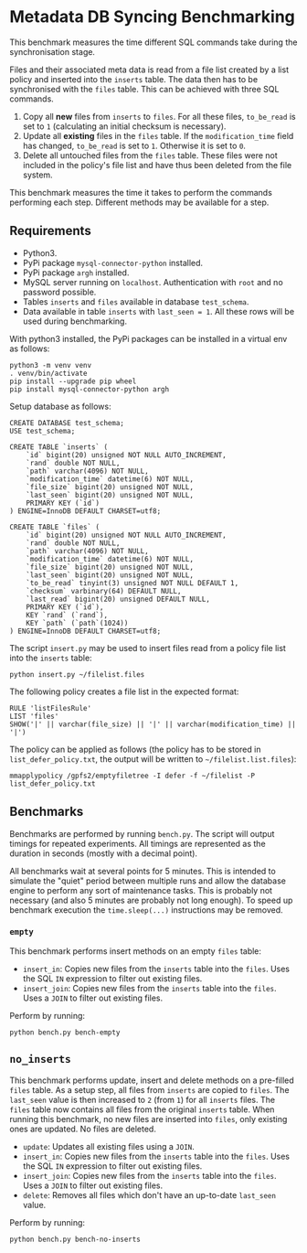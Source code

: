 # Metadata DB Syncing Benchmarking

This benchmark measures the time different SQL commands take during the
synchronisation stage.

Files and their associated meta data is read from a file list created by a list
policy and inserted into the `inserts` table.
The data then has to be synchronised with the `files` table. This can be
achieved with three SQL commands.

 1. Copy all **new** files from `inserts` to `files`. For all these files,
		 `to_be_read` is set to `1` (calculating an initial checksum is necessary).
 2. Update all **existing** files in the `files` table. If the
		 `modification_time` field has changed, `to_be_read` is set to `1`.
		 Otherwise it is set to `0`.
 3. Delete all untouched files from the `files` table. These files were not
		 included in the policy's file list and have thus been deleted from the
		 file system.

This benchmark measures the time it takes to perform the commands performing
each step. Different methods may be available for a step.

## Requirements

 * Python3.
 * PyPi package `mysql-connector-python` installed.
 * PyPi package `argh` installed.
 * MySQL server running on `localhost`. Authentication with `root` and no
		password possible.
 * Tables `inserts` and `files` available in database `test_schema`.
 * Data available in table `inserts` with `last_seen = 1`. All these rows will
		be used during benchmarking.

With python3 installed, the PyPi packages can be installed in a virtual env as
follows:
```
python3 -m venv venv
. venv/bin/activate
pip install --upgrade pip wheel
pip install mysql-connector-python argh
```

Setup database as follows:
```
CREATE DATABASE test_schema;
USE test_schema;

CREATE TABLE `inserts` (
	`id` bigint(20) unsigned NOT NULL AUTO_INCREMENT,
	`rand` double NOT NULL,
	`path` varchar(4096) NOT NULL,
	`modification_time` datetime(6) NOT NULL,
	`file_size` bigint(20) unsigned NOT NULL,
	`last_seen` bigint(20) unsigned NOT NULL,
	PRIMARY KEY (`id`)
) ENGINE=InnoDB DEFAULT CHARSET=utf8;

CREATE TABLE `files` (
	`id` bigint(20) unsigned NOT NULL AUTO_INCREMENT,
	`rand` double NOT NULL,
	`path` varchar(4096) NOT NULL,
	`modification_time` datetime(6) NOT NULL,
	`file_size` bigint(20) unsigned NOT NULL,
	`last_seen` bigint(20) unsigned NOT NULL,
	`to_be_read` tinyint(3) unsigned NOT NULL DEFAULT 1,
	`checksum` varbinary(64) DEFAULT NULL,
	`last_read` bigint(20) unsigned DEFAULT NULL,
	PRIMARY KEY (`id`),
	KEY `rand` (`rand`),
	KEY `path` (`path`(1024))
) ENGINE=InnoDB DEFAULT CHARSET=utf8;
```

The script `insert.py` may be used to insert files read from a policy file list
into the `inserts` table:
```
python insert.py ~/filelist.files
```

The following policy creates a file list in the expected format:
```
RULE 'listFilesRule'
LIST 'files'
SHOW('|' || varchar(file_size) || '|' || varchar(modification_time) || '|')
```

The policy can be applied as follows (the policy has to be stored in
`list_defer_policy.txt`, the output will be written to `~/filelist.list.files`):
```
mmapplypolicy /gpfs2/emptyfiletree -I defer -f ~/filelist -P list_defer_policy.txt
```

## Benchmarks

Benchmarks are performed by running `bench.py`.
The script will output timings for repeated experiments.
All timings are represented as the duration in seconds (mostly with a decimal
point).

All benchmarks wait at several points for 5 minutes. This is intended to
simulate the "quiet" period between multiple runs and allow the database engine
to perform any sort of maintenance tasks.
This is probably not necessary (and also 5 minutes are probably not long
enough). To speed up benchmark execution the `time.sleep(...)` instructions may
be removed.

### `empty`

This benchmark performs insert methods on an empty `files` table:

 * `insert_in`: Copies new files from the `inserts` table into the `files`.
    Uses the SQL `IN` expression to filter out existing files.
 * `insert_join`: Copies new files from the `inserts` table into the `files`.
    Uses a `JOIN` to filter out existing files.

Perform by running:
```
python bench.py bench-empty
```

## `no_inserts`

This benchmark performs update, insert and delete methods on a pre-filled
`files` table.
As a setup step, all files from `inserts` are copied to `files`. The
`last_seen` value is then increased to `2` (from `1`) for all `inserts`
files. The `files` table now contains all files from the original `inserts`
table. When running this benchmark, no new files are inserted into `files`,
only existing ones are updated. No files are deleted.

 * `update`: Updates all existing files using a `JOIN`.
 * `insert_in`: Copies new files from the `inserts` table into the `files`.
    Uses the SQL `IN` expression to filter out existing files.
 * `insert_join`: Copies new files from the `inserts` table into the `files`.
    Uses a `JOIN` to filter out existing files.
 * `delete`: Removes all files which don't have an up-to-date `last_seen`
    value.

Perform by running:
```
python bench.py bench-no-inserts
```
